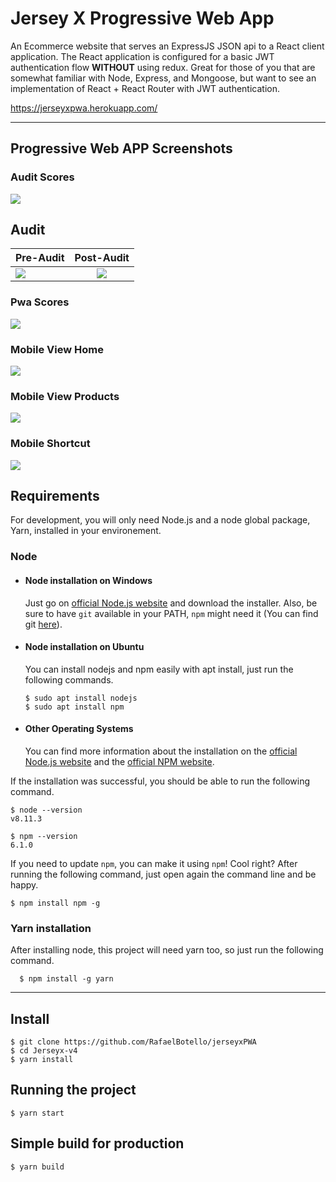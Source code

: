# Jersey X Progressive Web App

An Ecommerce website that serves an ExpressJS JSON api to a React client application. The React application is configured for a basic JWT authentication flow **WITHOUT** using redux. Great for those of you that are somewhat familiar with Node, Express, and Mongoose, but want to see an implementation of React + React Router with JWT authentication.

https://jerseyxpwa.herokuapp.com/

---

## Progressive Web APP Screenshots

### Audit Scores

![](img/auditscores.png)

## Audit

| Pre-Audit             |      Post-Audit       |
| --------------------- | :-------------------: |
| ![](img/oldaudit.png) | ![](img/newaudit.png) |

### Pwa Scores

![](img/auditpwa.png)

### Mobile View Home

![](img/mobileview.png)

### Mobile View Products

![](img/mobileproduct.png)

### Mobile Shortcut

![](img/mobileshorcut.png)

## Requirements

For development, you will only need Node.js and a node global package, Yarn, installed in your environement.

### Node

- #### Node installation on Windows

  Just go on [official Node.js website](https://nodejs.org/) and download the installer.
  Also, be sure to have `git` available in your PATH, `npm` might need it (You can find git [here](https://git-scm.com/)).

- #### Node installation on Ubuntu

  You can install nodejs and npm easily with apt install, just run the following commands.

      $ sudo apt install nodejs
      $ sudo apt install npm

- #### Other Operating Systems
  You can find more information about the installation on the [official Node.js website](https://nodejs.org/) and the [official NPM website](https://npmjs.org/).

If the installation was successful, you should be able to run the following command.

    $ node --version
    v8.11.3

    $ npm --version
    6.1.0

If you need to update `npm`, you can make it using `npm`! Cool right? After running the following command, just open again the command line and be happy.

    $ npm install npm -g

###

### Yarn installation

After installing node, this project will need yarn too, so just run the following command.

      $ npm install -g yarn

---

## Install

    $ git clone https://github.com/RafaelBotello/jerseyxPWA
    $ cd Jerseyx-v4
    $ yarn install

## Running the project

    $ yarn start

## Simple build for production

    $ yarn build
